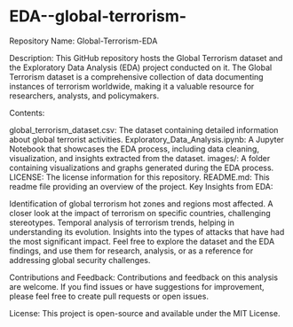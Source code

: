 # EDA--global-terrorism-
Repository Name: Global-Terrorism-EDA

Description:
This GitHub repository hosts the Global Terrorism dataset and the Exploratory Data Analysis (EDA) project conducted on it. The Global Terrorism dataset is a comprehensive collection of data documenting instances of terrorism worldwide, making it a valuable resource for researchers, analysts, and policymakers.

Contents:

global_terrorism_dataset.csv: The dataset containing detailed information about global terrorist activities.
Exploratory_Data_Analysis.ipynb: A Jupyter Notebook that showcases the EDA process, including data cleaning, visualization, and insights extracted from the dataset.
images/: A folder containing visualizations and graphs generated during the EDA process.
LICENSE: The license information for this repository.
README.md: This readme file providing an overview of the project.
Key Insights from EDA:

Identification of global terrorism hot zones and regions most affected.
A closer look at the impact of terrorism on specific countries, challenging stereotypes.
Temporal analysis of terrorism trends, helping in understanding its evolution.
Insights into the types of attacks that have had the most significant impact.
Feel free to explore the dataset and the EDA findings, and use them for research, analysis, or as a reference for addressing global security challenges.

Contributions and Feedback:
Contributions and feedback on this analysis are welcome. If you find issues or have suggestions for improvement, please feel free to create pull requests or open issues.

License:
This project is open-source and available under the MIT License.
